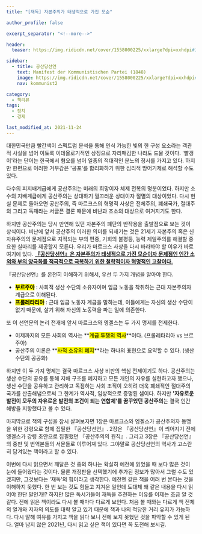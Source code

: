 ```yaml
---
title: "[재독] 자본주의가 태생적으로 가진 모순"

author_profile: false

excerpt_separator: "<!--more-->"

header:
  teaser: https://img.ridicdn.net/cover/1558000225/xxlarge?dpi=xxhdpi#1

sidebar:
  - title: 공산당선언
    text: Manifest der Kommunistischen Partei (1848)
    image: https://img.ridicdn.net/cover/1558000225/xxlarge?dpi=xxhdpi#1
    nav: kommunist2

category:
  - 책리뷰
tags:
  - 정치
  - 경제

last_modified_at: 2021-11-24
---
```

대한민국만큼 빨간색이 스펙트럼 분석을 통해 인식 가능한 빛의 한 구성 요소라는 객관적 사실을 넘어 이토록 이데올로기적인 상징으로 자리매김한 나라도 드물 것이다. '빨갱이'라는 단어는 한국에서 혐오를 넘어 일종의 적대적인 분노의 정서를 가지고 있다. 하지만 한편으로 이러한 거부감은 '공포'를 합리화하기 위한 심리적 방어기제로 해석할 수도 있다. 

다수의 피지배계급에게 공산주의는 미래의 희망이자 체제 전복의 명분이었다. 하지만 소수의 지배계급에게 공산주의는 상대하기 껄끄러운 상대이자 절멸의 대상이었다. 다시 현실 문제로 돌아오면 공산주의, 즉 마르크스의 혁명적 사상은 전체주의, 폐쇄국가, 절대주의 그리고 독재라는 서글픈 결론 때문에 비난과 조소의 대상으로 여겨지기도 한다. 

<!--more-->

하지만 공산주의는 당시 만연해 있던 자본주의 폐단의 반작용을 출발점으로 보는 것이 상식이다. 비난에 앞서 공산주의 이러한 의미를 되새기는 것은 21세기 자본주의 혹은 신자유주의의 문제점으로 지적되는 부의 편중, 기회의 불평등, 능력 제일주의를 해결할 중요한 실마리를 제공할지 모른다. 우리가 마르크스 사상을 다시 바라봐야 할 이유가 바로 여기에 있다. **<u>『공산당선언』은 자본주의가 태생적으로 가진 모순이자 문제점인 인간 소외와 부의 양극화를 적극적으로 극복하기 위한 철학적이자 혁명적인 고찰이다.</u>** 



『공산당선언』를 온전히 이해하기 위해서, 우선 두 가지 개념을 알아야 한다. 

- **<mark>부르주아</mark>** : 사회적 생산 수단의 소유자이며 임금 노동을 착취하는 근대 자본주의자 계급으로 이해된다.
- **<mark>프롤레타리아</mark>** : 근대 임금 노동자 계급을 말하는데, 이들에게는 자신의 생산 수단이 없기 때문에, 살기 위해 자신의 노동력을 파는 일에 의존한다. 

또 이 선언문의 논리 전개에 앞서 마르크스와 엥겔스는 두 가지 명제를 전제한다. 

- 이제까지의 모든 사회의 역사는 **<mark>계급 투쟁의 역사</mark>**이다. (프롤레타리아 vs 브르주아) 
- 공산주의 이론은 **<mark>사적 소유의 폐지</mark>**라는 하나의 표현으로 요약할 수 있다. (생산 수단의 공공화) 



하지만 이 두 가지 명제는 결국 마르크스 사상 비판의 핵심 전제이기도 하다. 공산주의는 생산 수단의 공유를 통해 지배 구조를 폐지하고 모든 개인의 자유를 실현하고자 했으나, 생산 수단을 공유하고 관리하고 독점하는 사회 조직이 오히려 더욱 폐쇄적인 절대주의 국가를 산출해냄으로써 그 한계가 역사적, 임상적으로 증명된 셈이다. 하지만 **'자유로운 발전이 모두의 자유로운 발전의 조건이 되는 연합체'를 꿈꾸었던 공산주의**는 결국 인간 해방을 지향했다고 볼 수 있다. 

마지막으로 책의 구성을 잠시 살펴보자면 1장은 마르크스와 엥겔스가 공산주의자 동맹을 위한 강령으로 함께 집필한 『공산당선언』. 2장은  『공산당선언』이 씌어지기 전에 엥겔스가 강령 초안으로 집필했던 『공산주의의 원칙』. 그리고 3장은 『공산당선언』의 중판 및 번역본들의 서문들로 이루어져 있다. 그야말로 공산당선언의 역사가 고스란히 담겨있는 책이라고 할 수 있다. 

이번에 다시 읽으면서 깨달은 것 중의 하나는 확실히 예전에 읽었을 때 보다 많은 것이 눈에 들어왔다는 것이다. 물론 개정판을 선택했기에 추가된 정보가 많아서 그럴 수도 있겠지만, 그것보다는 '재독'의 힘이라고 생각한다. 예전엔 같은 책을 여러 번 본다는 것을 이해하지 못했다. 한 번 보는 것도 힘들고 지겨운 일인데 도대체 왜 같은 내용을 다시 읽어야 한단 말인가!? 하지만 많은 독서가들이 재독을 추천하는 이유를 이제는 조금 알 것 같다. 전에 읽은 책이라도 다시 볼 때마다 다르게 보인다. 처음 볼 때와는 다르게 책 전체의 얼개와 저자의 의도를 대략 알고 있기 때문에 책과 나의 적당한 거리 유지가 가능하다. 다시 말해 여유를 가지고 책을 읽다 보니 전에 보지 못했던 것을 파악할 수 있게 된다. 얼마 남지 않은 2021년, 다시 읽고 싶은 책이 있다면 꼭 도전해 보시길.